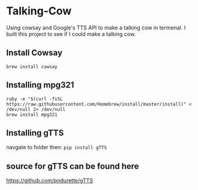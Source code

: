 # Talking-Cow
Using cowsay and Google's TTS API to make a talking cow in termenal. I built this project to see if I could make a talking cow. 
## Install Cowsay
`brew install cowsay`

## Installing mpg321
```
ruby -e "$(curl -fsSL https://raw.githubusercontent.com/Homebrew/install/master/install)" < /dev/null 2> /dev/null
brew install mpg321

```
## Installing gTTS
navgate to folder then: `pip install gTTS`

## source for gTTS can be found here
https://github.com/pndurette/gTTS

